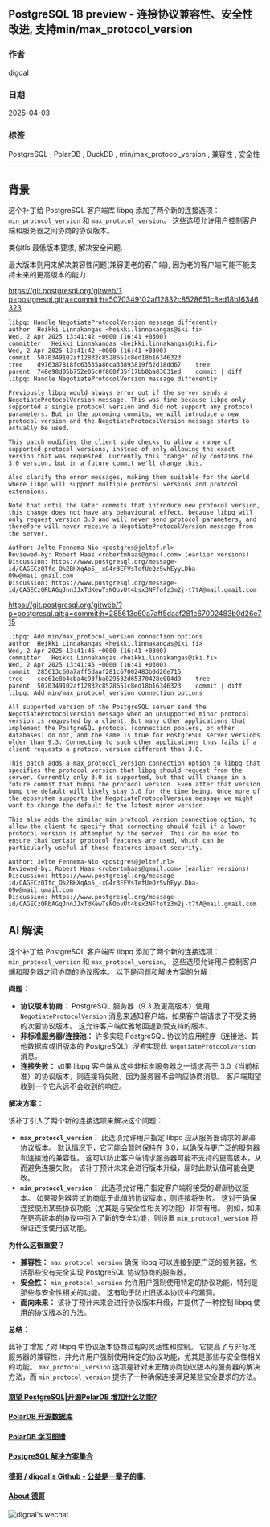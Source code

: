 ## PostgreSQL 18 preview - 连接协议兼容性、安全性改进, 支持min/max_protocol_version  
                                                                                                                                                  
### 作者                                                                                                                      
digoal                                                                                                                      
                                                                                                                             
### 日期                                                                                                                           
2025-04-03                                                                                                                     
                                                                                                                          
### 标签                                                                                                                        
PostgreSQL , PolarDB , DuckDB , min/max_protocol_version , 兼容性 , 安全性    
                                                                                                                                                 
----                                                                                                                          
                                                                                                                                        
## 背景     
这个补丁给 PostgreSQL 客户端库 libpq 添加了两个新的连接选项：`min_protocol_version` 和 `max_protocol_version`。 这些选项允许用户控制客户端和服务器之间协商的协议版本。   
  
类似tls 最低版本要求, 解决安全问题.  
  
最大版本则用来解决兼容性问题(兼容更老的客户端), 因为老的客户端可能不能支持未来的更高版本的能力.   
  
https://git.postgresql.org/gitweb/?p=postgresql.git;a=commit;h=5070349102af12832c8528651c8ed18b16346323  
```
libpq: Handle NegotiateProtocolVersion message differently
author	Heikki Linnakangas <heikki.linnakangas@iki.fi>	
Wed, 2 Apr 2025 13:41:42 +0000 (16:41 +0300)
committer	Heikki Linnakangas <heikki.linnakangas@iki.fi>	
Wed, 2 Apr 2025 13:41:42 +0000 (16:41 +0300)
commit	5070349102af12832c8528651c8ed18b16346323
tree	d976387818fc63535a86ca33893819f52d18dd67	tree
parent	748e98d05b752e05c0f860f35f17bb0ba83631ed	commit | diff
libpq: Handle NegotiateProtocolVersion message differently

Previously libpq would always error out if the server sends a
NegotiateProtocolVersion message. This was fine because libpq only
supported a single protocol version and did not support any protocol
parameters. But in the upcoming commits, we will introduce a new
protocol version and the NegotiateProtocolVersion message starts to
actually be used.

This patch modifies the client side checks to allow a range of
supported protocol versions, instead of only allowing the exact
version that was requested. Currently this "range" only contains the
3.0 version, but in a future commit we'll change this.

Also clarify the error messages, making them suitable for the world
where libpq will support multiple protocol versions and protocol
extensions.

Note that until the later commits that introduce new protocol version,
this change does not have any behavioural effect, because libpq will
only request version 3.0 and will never send protocol parameters, and
therefore will never receive a NegotiateProtocolVersion message from
the server.

Author: Jelte Fennema-Nio <postgres@jeltef.nl>
Reviewed-by: Robert Haas <robertmhaas@gmail.com> (earlier versions)
Discussion: https://www.postgresql.org/message-id/CAGECzQTfc_O%2BHXqAo5_-xG4r3EFVsTefUeQzSvhEyyLDba-O9w@mail.gmail.com
Discussion: https://www.postgresql.org/message-id/CAGECzQRbAGqJnnJJxTdKewTsNOovUt4bsx3NFfofz3m2j-t7tA@mail.gmail.com
```
   
https://git.postgresql.org/gitweb/?p=postgresql.git;a=commit;h=285613c60a7aff5daaf281c67002483b0d26e715  
```    
libpq: Add min/max_protocol_version connection options  
author	Heikki Linnakangas <heikki.linnakangas@iki.fi>	  
Wed, 2 Apr 2025 13:41:45 +0000 (16:41 +0300)  
committer	Heikki Linnakangas <heikki.linnakangas@iki.fi>	  
Wed, 2 Apr 2025 13:41:45 +0000 (16:41 +0300)  
commit	285613c60a7aff5daaf281c67002483b0d26e715  
tree	cee61e8b4cba4c93fba029532d65370428e004d9	tree  
parent	5070349102af12832c8528651c8ed18b16346323	commit | diff  
libpq: Add min/max_protocol_version connection options  
  
All supported version of the PostgreSQL server send the  
NegotiateProtocolVersion message when an unsupported minor protocol  
version is requested by a client. But many other applications that  
implement the PostgreSQL protocol (connection poolers, or other  
databases) do not, and the same is true for PostgreSQL server versions  
older than 9.3. Connecting to such other applications thus fails if a  
client requests a protocol version different than 3.0.  
  
This patch adds a max_protocol_version connection option to libpq that  
specifies the protocol version that libpq should request from the  
server. Currently only 3.0 is supported, but that will change in a  
future commit that bumps the protocol version. Even after that version  
bump the default will likely stay 3.0 for the time being. Once more of  
the ecosystem supports the NegotiateProtocolVersion message we might  
want to change the default to the latest minor version.  
  
This also adds the similar min_protocol_version connection option, to  
allow the client to specify that connecting should fail if a lower  
protocol version is attempted by the server. This can be used to  
ensure that certain protocol features are used, which can be  
particularly useful if those features impact security.  
  
Author: Jelte Fennema-Nio <postgres@jeltef.nl>  
Reviewed-by: Robert Haas <robertmhaas@gmail.com> (earlier versions)  
Discussion: https://www.postgresql.org/message-id/CAGECzQTfc_O%2BHXqAo5_-xG4r3EFVsTefUeQzSvhEyyLDba-O9w@mail.gmail.com  
Discussion: https://www.postgresql.org/message-id/CAGECzQRbAGqJnnJJxTdKewTsNOovUt4bsx3NFfofz3m2j-t7tA@mail.gmail.com  
```    
  
## AI 解读  
这个补丁给 PostgreSQL 客户端库 libpq 添加了两个新的连接选项：`min_protocol_version` 和 `max_protocol_version`。 这些选项允许用户控制客户端和服务器之间协商的协议版本。 以下是问题和解决方案的分解：  
  
**问题：**  
  
* **协议版本协商：** PostgreSQL 服务器（9.3 及更高版本）使用 `NegotiateProtocolVersion` 消息来通知客户端，如果客户端请求了不受支持的次要协议版本。 这允许客户端优雅地回退到受支持的版本。  
* **非标准服务器/连接池：** 许多实现 PostgreSQL 协议的应用程序（连接池、其他数据库或旧版本的 PostgreSQL）*没有*实现此 `NegotiateProtocolVersion` 消息。  
* **连接失败：** 如果 libpq 客户端从这些非标准服务器之一请求高于 3.0（当前标准）的协议版本，则连接将失败，因为服务器不会响应协商消息。 客户端期望收到一个它永远不会收到的响应。  
  
**解决方案：**  
  
该补丁引入了两个新的连接选项来解决这个问题：  
  
* **`max_protocol_version`：** 此选项允许用户指定 libpq 应从服务器请求的*最高*协议版本。 默认情况下，它可能会暂时保持在 3.0，以确保与更广泛的服务器和连接池的兼容性。 这可以防止客户端请求服务器可能不支持的更高版本，从而避免连接失败。 该补丁预计未来会进行版本升级，届时此默认值可能会更改。  
* **`min_protocol_version`：** 此选项允许用户指定客户端将接受的*最低*协议版本。 如果服务器尝试协商低于此值的协议版本，则连接将失败。 这对于确保连接使用某些协议功能（尤其是与安全性相关的功能）非常有用。 例如，如果在更高版本的协议中引入了新的安全功能，则设置 `min_protocol_version` 将保证连接使用该功能。  
  
**为什么这很重要？**  
  
* **兼容性：** `max_protocol_version` 确保 libpq 可以连接到更广泛的服务器，包括那些没有完全实现 PostgreSQL 协议协商的服务器。  
* **安全性：** `min_protocol_version` 允许用户强制使用特定的协议功能，特别是那些与安全性相关的功能。 这有助于防止旧版本协议中的漏洞。  
* **面向未来：** 该补丁预计未来会进行协议版本升级，并提供了一种控制 libpq 使用的协议版本的方法。  
  
**总结：**  
  
此补丁增加了对 libpq 中协议版本协商过程的灵活性和控制。 它提高了与非标准服务器的兼容性，并允许用户强制使用特定的协议功能，尤其是那些与安全性相关的功能。 `max_protocol_version` 选项是针对未正确协商协议版本的服务器的解决方法，而 `min_protocol_version` 提供了一种确保连接满足某些安全要求的方法。  
  
  
#### [期望 PostgreSQL|开源PolarDB 增加什么功能?](https://github.com/digoal/blog/issues/76 "269ac3d1c492e938c0191101c7238216")
  
  
#### [PolarDB 开源数据库](https://openpolardb.com/home "57258f76c37864c6e6d23383d05714ea")
  
  
#### [PolarDB 学习图谱](https://www.aliyun.com/database/openpolardb/activity "8642f60e04ed0c814bf9cb9677976bd4")
  
  
#### [PostgreSQL 解决方案集合](../201706/20170601_02.md "40cff096e9ed7122c512b35d8561d9c8")
  
  
#### [德哥 / digoal's Github - 公益是一辈子的事.](https://github.com/digoal/blog/blob/master/README.md "22709685feb7cab07d30f30387f0a9ae")
  
  
#### [About 德哥](https://github.com/digoal/blog/blob/master/me/readme.md "a37735981e7704886ffd590565582dd0")
  
  
![digoal's wechat](../pic/digoal_weixin.jpg "f7ad92eeba24523fd47a6e1a0e691b59")
  
